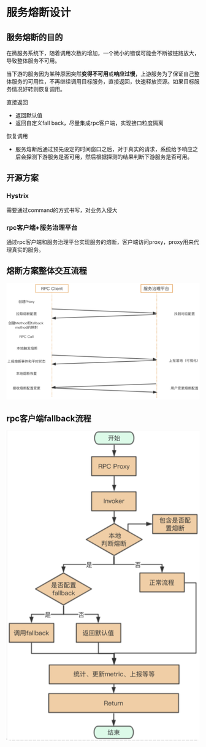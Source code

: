 # 服务熔断设计

## 服务熔断的目的

在微服务系统下，随着调用次数的增加，一个微小的错误可能会不断被链路放大，导致整体服务不可用。

当下游的服务因为某种原因突然**变得不可用**或**响应过慢**，上游服务为了保证自己整体服务的可用性，不再继续调用目标服务，直接返回，快速释放资源。如果目标服务情况好转则恢复调用。

直接返回

* 返回默认值
* 返回自定义fall back，尽量集成rpc客户端，实现接口粒度隔离

恢复调用

* 服务熔断后通过预先设定的时间窗口之后，对于真实的请求，系统给予响应之后会探测下游服务是否可用，然后根据探测的结果判断下游服务是否可用。

## 开源方案

### Hystrix

需要通过command的方式书写，对业务入侵大

### rpc客户端+服务治理平台

通过rpc客户端和服务治理平台实现服务的熔断，客户端访问proxy，proxy用来代理真实的服务。

## 熔断方案整体交互流程

![](../.gitbook/assets/image%20%28166%29.png)

## rpc客户端fallback流程

![](../.gitbook/assets/image%20%28167%29.png)




